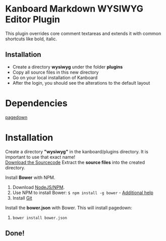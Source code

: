 Kanboard Markdown WYSIWYG Editor Plugin
=======================

This plugin overrides core comment textareas and extends it with common shortcuts like bold, italic.

Installation
------------

- Create a directory **wysiwyg** under the folder **plugins**
- Copy all source files in this new directory
- Go on your local installation of Kanboard
- After the login, you should see the alterations to the default layout

# Dependencies
 
[pagedown](https://github.com/ujifgc/pagedown)
 
# Installation
 
Create a directory **"wysiwyg"** in the kanboard/plugins directory. It is important to use that exact name!  
[Download the Sourcecode](https://github.com/sebastiantiede/kanboard-plugin-wysiwyg/archive/master.zip)
Extract the **source files** into the created directory.
 
Install **Bower** with NPM.
1. Download [NodeJS/NPM](https://nodejs.org/).
2. Use NPM to install Bower: `$ npm install -g bower` - [Additional help](https://www.npmjs.com/package/bower)
3. Install [Git](https://git-scm.com/downloads)
 
Install the **bower.json** with Bower. This will install pagedown:
1. `bower install bower.json`
 
## Done!
